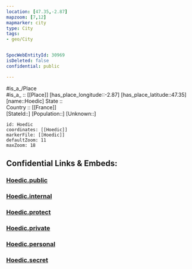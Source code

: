 ```yaml
---
location: [47.35,-2.87] 
mapzoom: [7,12] 
mapmarker: city 
type: City
tags:
- geo/City


SpocWebEntityId: 30969
isDeleted: false
confidential: public

---
```

#is_a_/Place  
#is_a_ :: [[Place]] 
[has_place_longitude::-2.87] 
[has_place_latitude::47.35] 
[name::Hoedic] 
State ::  
Country :: [[France]]  
[StateId::] 
[Population::] 
[Unknown::] 


```leaflet
id: Hoedic
coordinates: [[Hoedic]] 
markerFile: [[Hoedic]] 
defaultZoom: 11 
maxZoom: 18
```


## Confidential Links & Embeds: 

### [Hoedic.public](/_public/\Earth\Continent\Europe\Europe~West\France\regions~France\BretagneHoedic.public.md) 

### [Hoedic.internal](/_internal/\Earth\Continent\Europe\Europe~West\France\regions~France\BretagneHoedic.internal.md) 

### [Hoedic.protect](/_protect/\Earth\Continent\Europe\Europe~West\France\regions~France\BretagneHoedic.protect.md) 

### [Hoedic.private](/_private/\Earth\Continent\Europe\Europe~West\France\regions~France\BretagneHoedic.private.md) 

### [Hoedic.personal](/_personal/\Earth\Continent\Europe\Europe~West\France\regions~France\BretagneHoedic.personal.md) 

### [Hoedic.secret](/_secret/\Earth\Continent\Europe\Europe~West\France\regions~France\BretagneHoedic.secret.md)

